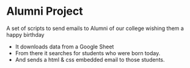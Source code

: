 # Alumni Project
A set of scripts to send emails to Alumni of our college wishing them a happy birthday
- It downloads data from a Google Sheet
- From there it searches for students who were born today.
- And sends a html & css embedded email to those students.

